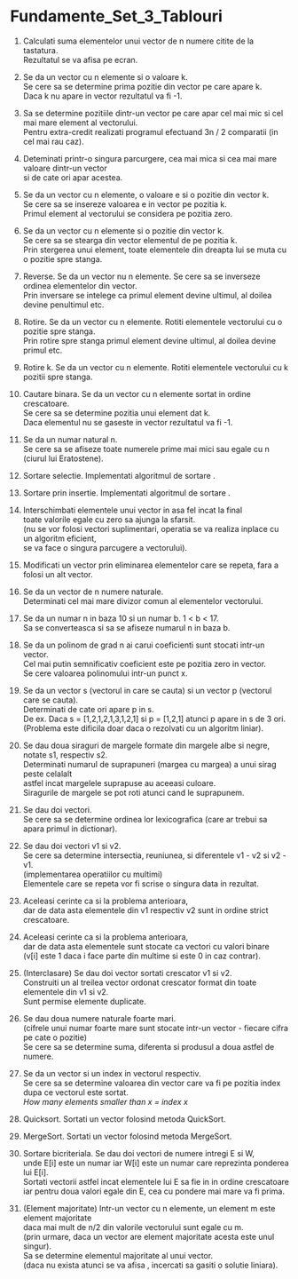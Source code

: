 # Fundamente_Set_3_Tablouri
 
 1. Calculati suma elementelor unui vector de n numere citite de la tastatura.  
    Rezultatul se va afisa pe ecran.  
  
 2. Se da un vector cu n elemente si o valoare k.  
    Se cere sa se determine prima pozitie din vector pe care apare k.  
    Daca k nu apare in vector rezultatul va fi -1. 
  
 3. Sa se determine pozitiile dintr-un vector pe care apar cel mai mic si cel mai mare element al vectorului.  
    Pentru extra-credit realizati programul efectuand 3n / 2 comparatii (in cel mai rau caz).  
  
 4. Deteminati printr-o singura parcurgere, cea mai mica si cea mai mare valoare dintr-un vector  
    si de cate ori apar acestea.  
  
 5. Se da un vector cu n elemente, o valoare e si o pozitie din vector k.  
    Se cere sa se insereze valoarea e in vector pe pozitia k.  
    Primul element al vectorului se considera pe pozitia zero.  

 6. Se da un vector cu n elemente si o pozitie din vector k.  
    Se cere sa se stearga din vector elementul de pe pozitia k.  
    Prin stergerea unui element, toate elementele din dreapta lui se muta cu o pozitie spre stanga.  
  
 7. Reverse. Se da un vector nu n elemente. Se cere sa se inverseze ordinea elementelor din vector.  
    Prin inversare se intelege ca primul element devine ultimul, al doilea devine penultimul etc.  
  
 8. Rotire. Se da un vector cu n elemente. Rotiti elementele vectorului cu o pozitie spre stanga.  
    Prin rotire spre stanga primul element devine ultimul, al doilea devine primul etc.  
   
 9. Rotire k. Se da un vector cu n elemente. Rotiti elementele vectorului cu k pozitii spre stanga.  
  
10. Cautare binara. Se da un vector cu n elemente sortat in ordine crescatoare.  
    Se cere sa se determine pozitia unui element dat k.  
    Daca elementul nu se gaseste in vector rezultatul va fi -1. 

11. Se da un numar natural n.  
    Se cere sa se afiseze toate numerele prime mai mici sau egale cu n (ciurul lui Eratostene).   
  
12. Sortare selectie. Implementati algoritmul de sortare <Selection Sort>.  
  
13. Sortare prin insertie. Implementati algoritmul de sortare <Insertion Sort>.  
  
14. Interschimbati elementele unui vector in asa fel incat la final  
    toate valorile egale cu zero sa ajunga la sfarsit.  
    (nu se vor folosi vectori suplimentari, operatia se va realiza inplace cu un algoritm eficient,  
    se va face o singura parcugere a vectorului).  
    
15. Modificati un vector prin eliminarea elementelor care se repeta, fara a folosi un alt vector.  
  
16. Se da un vector de n numere naturale.  
    Determinati cel mai mare divizor comun al elementelor vectorului.

17. Se da un numar n in baza 10 si un numar b. 1 < b < 17.  
    Sa se converteasca si sa se afiseze numarul n in baza b.   
  
18. Se da un polinom de grad n ai carui coeficienti sunt stocati intr-un vector.  
    Cel mai putin semnificativ coeficient este pe pozitia zero in vector.  
    Se cere valoarea polinomului intr-un punct x.  

19. Se da un vector s (vectorul in care se cauta) si un vector p (vectorul care se cauta).  
    Determinati de cate ori apare p in s.  
    De ex. Daca s = [1,2,1,2,1,3,1,2,1] si p = [1,2,1] atunci p apare in s de 3 ori.  
    (Problema este dificila doar daca o rezolvati cu un algoritm liniar).  

20. Se dau doua siraguri de margele formate din margele albe si negre, notate s1, respectiv s2.  
    Determinati numarul de suprapuneri (margea cu margea) a unui sirag peste celalalt  
    astfel incat margelele suprapuse au aceeasi culoare.  
    Siragurile de margele se pot roti atunci cand le suprapunem.  

21. Se dau doi vectori.  
    Se cere sa se determine ordinea lor lexicografica (care ar trebui sa apara primul in dictionar).  

22. Se dau doi vectori v1 si v2.  
    Se cere sa determine intersectia, reuniunea, si diferentele v1 - v2 si v2 - v1.  
    (implementarea operatiilor cu multimi)  
    Elementele care se repeta vor fi scrise o singura data in rezultat.  
  
23. Aceleasi cerinte ca si la problema anterioara,  
    dar de data asta elementele din v1 respectiv v2  sunt in ordine strict crescatoare.  

24. Aceleasi cerinte ca si la problema anterioara,  
    dar de data asta elementele sunt stocate ca vectori cu valori binare  
    (v[i] este 1 daca i face parte din multime si este 0 in caz contrar).  

25. (Interclasare) Se dau doi vector sortati crescator v1 si v2.  
    Construiti un al treilea vector ordonat crescator format din toate elementele din  v1 si v2.  
    Sunt permise elemente duplicate.  

26. Se dau doua numere naturale foarte mari.  
    (cifrele unui numar foarte mare sunt stocate intr-un vector - fiecare cifra pe cate o pozitie)  
    Se cere sa se determine suma, diferenta si produsul a doua astfel de numere.  

27. Se da un vector si un index in vectorul respectiv.  
    Se cere sa se determine valoarea din vector care va fi pe pozitia index dupa ce vectorul este sortat.  
    *How many elements smaller than x = index x*  

28. Quicksort. Sortati un vector folosind metoda QuickSort.  
  
29. MergeSort. Sortati un vector folosind metoda MergeSort.  
  
30. Sortare bicriteriala. Se dau doi vectori de numere intregi E si W,  
    unde E[i] este un numar iar W[i] este un numar care reprezinta ponderea lui E[i].  
    Sortati vectorii astfel incat elementele lui E sa fie in in ordine crescatoare  
    iar pentru doua valori egale din E, cea cu pondere mai mare va fi prima.  

31. (Element majoritate) Intr-un vector cu n elemente, un element m este element majoritate  
    daca mai mult de n/2 din valorile vectorului sunt egale cu m.  
    (prin urmare, daca un vector are element majoritate acesta este unul singur).  
    Sa se determine elementul majoritate al unui vector.  
    (daca nu exista atunci se va afisa <nu exista>, incercati sa gasiti o solutie liniara). 